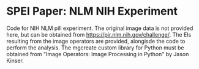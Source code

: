 # SPEI Paper: NLM NIH Experiment
Code for NIH NLM pill experiment.  The original image data is not provided here, but can be obtained from https://pir.nlm.nih.gov/challenge/.  The EIs resulting from the image operators are provided, alongisde the code to perform the analysis.  The mgcreate custom library for Python must be obtained from "Image Operators: Image Processing in Python" by Jason Kinser. 
